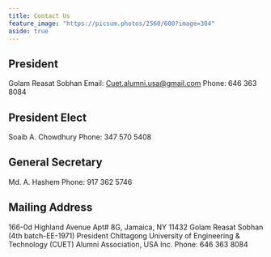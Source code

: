 ```yaml
---
title: Contact Us
feature_image: "https://picsum.photos/2560/600?image=304"
aside: true
---
```

## President
Golam Reasat Sobhan
Email: Cuet.alumni.usa@gmail.com
Phone: 646 363 8084

## President Elect
Soaib A. Chowdhury 
Phone: 347 570 5408

## General Secretary
Md. A. Hashem
Phone: 917 362 5746

## Mailing Address
166-0d Highland Avenue
Apt# 8G, Jamaica, NY 11432
Golam Reasat Sobhan (4th batch-EE-1971)
President
Chittagong University of Engineering & Technology (CUET) Alumni Association, USA Inc.
Phone: 646 363 8084
